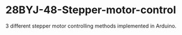 # 28BYJ-48-Stepper-motor-control
3 different stepper motor controlling methods implemented in Arduino.
